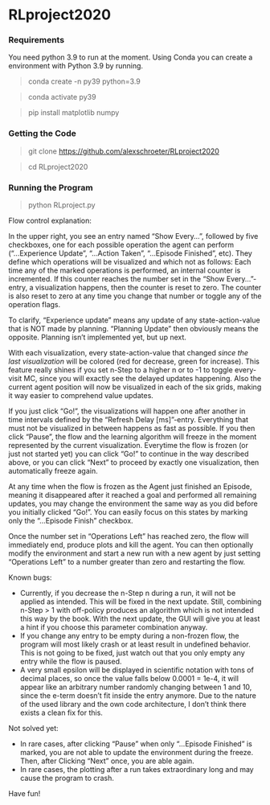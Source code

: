 # RLproject2020

### Requirements

You need python 3.9 to run at the moment. Using Conda you can create a environment with Python 3.9 by running.

> conda create -n py39 python=3.9
 
> conda activate py39

> pip install matplotlib numpy

### Getting the Code

> git clone https://github.com/alexschroeter/RLproject2020 

> cd RLproject2020

### Running the Program
> python RLproject.py


Flow control explanation:

In the upper right, you see an entry named “Show Every…”, followed by five checkboxes, one for each possible operation the agent can perform (“...Experience Update”, “...Action Taken”, “...Episode Finished”, etc). They define which operations will be visualized and which not as follows:
Each time any of the marked operations is performed, an internal counter is incremented. If this counter reaches the number set in the “Show Every…”-entry, a visualization happens, then the counter is reset to zero.
The counter is also reset to zero at any time you change that number or toggle any of the operation flags.

To clarify, “Experience update” means any update of any state-action-value that is NOT made by planning. “Planning Update” then obviously means the opposite.
Planning isn’t implemented yet, but up next.

With each visualization, every state-action-value that changed *since the last visualization* will be colored (red for decrease, green for increase). This feature really shines if you set n-Step to a higher n or to -1 to toggle every-visit MC, since you will exactly see the delayed updates happening.
Also the current agent position will now be visualized in each of the six grids, making it way easier to comprehend value updates.

If you just click “Go!”, the visualizations will happen one after another in time intervals defined by the “Refresh Delay [ms]”-entry. Everything that must not be visualized in between happens as fast as possible. If you then click “Pause”, the flow and the learning algorithm will freeze in the moment represented by the current visualization. Everytime the flow is frozen (or just not started yet) you can click “Go!” to continue in the way described above, or you can click “Next” to proceed by exactly one visualization, then automatically freeze again.

At any time when the flow is frozen as the Agent just finished an Episode, meaning it disappeared after it reached a goal and performed all remaining updates, you may change the environment the same way as you did before you initially clicked “Go!”. You can easily focus on this states by marking only the “...Episode Finish” checkbox.

Once the number set in “Operations Left” has reached zero, the flow will immediately end, produce plots and kill the agent. You can then optionally modify the environment and start a new run with a new agent by just setting “Operations Left” to a number greater than zero and restarting the flow.


Known bugs:
- Currently, if you decrease the n-Step n during a run, it will not be applied as intended. This will be fixed in the next update.
Still, combining n-Step > 1 with off-policy produces an algorithm which is not intended this way by the book. With the next update, the GUI will give you at least a hint if you choose this parameter combination anyway.
- If you change any entry to be empty during a non-frozen flow, the program will most likely crash or at least result in undefined behavior. This is not going to be fixed, just watch out that you only empty any entry while the flow is paused.
- A very small epsilon will be displayed in scientific notation with tons of decimal places, so once the value falls below 0.0001 = 1e-4, it will appear like an arbitrary number randomly changing between 1 and 10, since the e-term doesn’t fit inside the entry anymore. Due to the nature of the used library and the own code architecture, I don’t think there exists a clean fix for this.

Not solved yet:
- In rare cases, after clicking “Pause” when only “...Episode Finished” is marked, you are not able to update the environment during the freeze. Then, after Clicking “Next” once, you are able again.
- In rare cases, the plotting after a run takes extraordinary long and may cause the program to crash.


Have fun!

